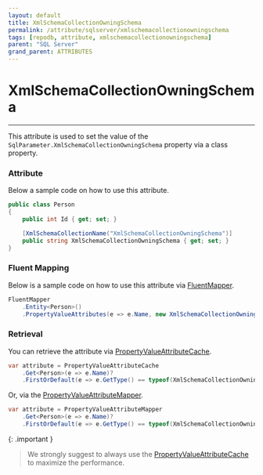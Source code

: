 ```yaml
---
layout: default
title: XmlSchemaCollectionOwningSchema
permalink: /attribute/sqlserver/xmlschemacollectionowningschema
tags: [repodb, attribute, xmlschemacollectionowningschema]
parent: "SQL Server"
grand_parent: ATTRIBUTES
---
```


# XmlSchemaCollectionOwningSchema

---

This attribute is used to set the value of the `SqlParameter.XmlSchemaCollectionOwningSchema` property via a class property.

### Attribute

Below a sample code on how to use this attribute.

```csharp
public class Person
{
    public int Id { get; set; }

    [XmlSchemaCollectionName("XmlSchemaCollectionOwningSchema")]
    public string XmlSchemaCollectionOwningSchema { get; set; }
}
```

### Fluent Mapping

Below is a sample code on how to use this attribute via [FluentMapper](/mapper/fluentmapper).

```csharp
FluentMapper
    .Entity<Person>()
    .PropertyValueAttributes(e => e.Name, new XmlSchemaCollectionOwningSchema("XmlSchemaCollectionOwningSchema"));
```

### Retrieval

You can retrieve the attribute via [PropertyValueAttributeCache](/cacher/propertyvalueattributecache).

```csharp
var attribute = PropertyValueAttributeCache
    .Get<Person>(e => e.Name)?
    .FirstOrDefault(e => e.GetType() == typeof(XmlSchemaCollectionOwningSchema));
```

Or, via the [PropertyValueAttributeMapper](/mapper/propertyvalueattributemapper).

```csharp
var attribute = PropertyValueAttributeMapper
    .Get<Person>(e => e.Name)?
    .FirstOrDefault(e => e.GetType() == typeof(XmlSchemaCollectionOwningSchema));
```

{: .important }
> We strongly suggest to always use the [PropertyValueAttributeCache](/cacher/propertyvalueattributecache) to maximize the performance.